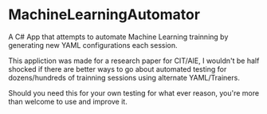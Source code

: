 # MachineLearningAutomator
 A C# App that attempts to automate Machine Learning trainning by generating new YAML configurations each session.

This appliction was made for a research paper for CIT/AIE, I wouldn't be half shocked if there are better ways to go about automated testing for dozens/hundreds of trainning sessions using alternate YAML/Trainers.

Should you need this for your own testing for what ever reason, you're more than welcome to use and improve it.
